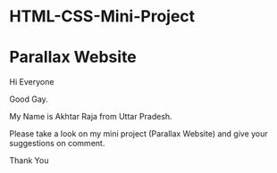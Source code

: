 # HTML-CSS-Mini-Project

# Parallax Website

Hi Everyone 

Good Gay.

My Name is Akhtar Raja from Uttar Pradesh.

Please take a look on my mini project (Parallax Website) and give your suggestions on comment.

Thank You
